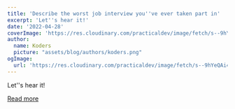 ```yaml
---
title: 'Describe the worst job interview you''ve ever taken part in'
excerpt: 'Let''s hear it!'
date: '2022-04-28'
coverImage: 'https://res.cloudinary.com/practicaldev/image/fetch/s--9hYeQAi4--/c_imagga_scale,f_auto,fl_progressive,h_420,q_auto,w_1000/https://dev-to-uploads.s3.amazonaws.com/uploads/articles/d1wq1qgwz4r983wbaux8.png'
author:
  name: Koders
  picture: "assets/blog/authors/koders.png"
ogImage:
  url: 'https://res.cloudinary.com/practicaldev/image/fetch/s--9hYeQAi4--/c_imagga_scale,f_auto,fl_progressive,h_420,q_auto,w_1000/https://dev-to-uploads.s3.amazonaws.com/uploads/articles/d1wq1qgwz4r983wbaux8.png'
---
```


Let''s hear it!

[Read more](https://dev.to/ben/describe-the-worst-job-interview-youve-ever-taken-part-in-1abg)
